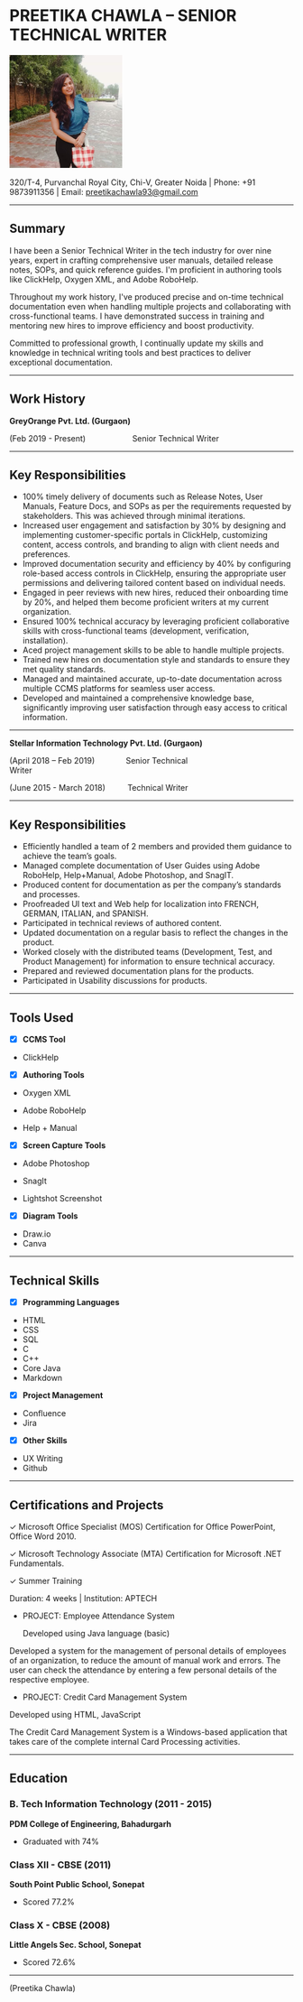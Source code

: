 # PREETIKA CHAWLA – SENIOR TECHNICAL WRITER

<img src="https://github.com/PreetikaC/Sample/blob/main/me.jpg" width="200" height="200">



320/T-4, Purvanchal Royal City, Chi-V, Greater Noida | Phone: +91 9873911356 | Email: preetikachawla93@gmail.com
___
## Summary

I have been a Senior Technical Writer in the tech industry for over nine years, expert in crafting comprehensive user manuals, detailed release notes, SOPs, and quick reference guides. I'm proficient in authoring tools like ClickHelp, Oxygen XML, and Adobe RoboHelp.

Throughout my work history, I've produced precise and on-time technical documentation even when handling multiple projects and collaborating with cross-functional teams. I have demonstrated success in training and mentoring new hires to improve efficiency and boost productivity.

Committed to professional growth, I continually update my skills and knowledge in technical writing tools and best practices to deliver exceptional documentation. 
___
## Work History 

**GreyOrange Pvt. Ltd. (Gurgaon)**

   (Feb 2019 - Present)                     Senior Technical Writer
___
## Key Responsibilities

- 100% timely delivery of documents such as Release Notes, User Manuals, Feature Docs, and SOPs as per the requirements requested by stakeholders. This was achieved through minimal iterations.
- Increased user engagement and satisfaction by 30% by designing and implementing customer-specific portals in ClickHelp, customizing content, access controls, and branding to align with client needs and preferences.
- Improved documentation security and efficiency by 40% by configuring role-based access controls in ClickHelp, ensuring the appropriate user permissions and delivering tailored content based on individual needs.
- Engaged in peer reviews with new hires, reduced their onboarding time by 20%, and helped them become proficient writers at my current organization.
- Ensured 100% technical accuracy by leveraging proficient collaborative skills with cross-functional teams (development, verification, installation).
- Aced project management skills to be able to handle multiple projects.
- Trained new hires on documentation style and standards to ensure they met quality standards.
- Managed and maintained accurate, up-to-date documentation across multiple CCMS platforms for seamless user access.
- Developed and maintained a comprehensive knowledge base, significantly improving user satisfaction through easy access to critical information.
___
**Stellar Information Technology Pvt. Ltd. (Gurgaon)**

(April 2018 – Feb 2019)              Senior Technical Writer                                                                           

(June 2015 - March 2018)          Technical Writer

___
## Key Responsibilities

- Efficiently handled a team of 2 members and provided them guidance to achieve the team’s goals.
- Managed complete documentation of User Guides using Adobe RoboHelp, Help+Manual, Adobe Photoshop, and SnagIT.
- Produced content for documentation as per the company’s standards and processes. 
- Proofreaded UI text and Web help for localization into FRENCH, GERMAN, ITALIAN, and SPANISH.
- Participated in technical reviews of authored content.
- Updated documentation on a regular basis to reflect the changes in the product.
- Worked closely with the distributed teams (Development, Test, and Product Management) for information to ensure technical accuracy.
- Prepared and reviewed documentation plans for the products.
- Participated in Usability discussions for products.

---
## Tools Used                                                         
- [x] **CCMS Tool**                                                   
      
- ClickHelp                                                         
  
- [x] **Authoring Tools**

- Oxygen XML

- Adobe RoboHelp

- Help + Manual

- [x] **Screen Capture Tools**

- Adobe Photoshop

- SnagIt

- Lightshot Screenshot

- [x] **Diagram Tools**

- Draw.io
- Canva


---
## Technical Skills                                                  
- [x] **Programming Languages**                                                   
      
- HTML
- CSS
- SQL
- C
- C++
- Core Java
- Markdown

 - [x] **Project Management**
- Confluence
- Jira

- [x] **Other Skills**
- UX Writing
- Github                           

---
## Certifications and Projects
✓ Microsoft Office Specialist (MOS) Certification for Office PowerPoint, Office Word 2010.

✓ Microsoft Technology Associate (MTA) Certification for Microsoft .NET Fundamentals.

✓ Summer Training

Duration:	4 weeks | Institution:	APTECH 

- PROJECT:  Employee Attendance System

   Developed using Java language (basic)
  
Developed a system for the management of personal details of employees of an organization, to reduce the amount of manual work and errors. The user can check the attendance by entering a few personal details of the respective employee.

 - PROJECT: Credit Card Management System

Developed using HTML, JavaScript

The Credit Card Management System is a Windows-based application that takes care of the complete internal Card Processing activities. 


---
## Education

### B. Tech Information Technology (2011 - 2015)
**PDM College of Engineering, Bahadurgarh**
- Graduated with 74%

### Class XII - CBSE (2011)
**South Point Public School, Sonepat**
- Scored 77.2%

### Class X - CBSE (2008)
**Little Angels Sec. School, Sonepat**
- Scored 72.6%

---



(Preetika Chawla)

